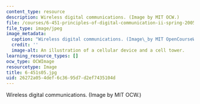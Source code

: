 ```yaml
---
content_type: resource
description: Wireless digital communications. (Image by MIT OCW.)
file: /courses/6-451-principles-of-digital-communication-ii-spring-2005/26272a054def6c3695d7d2ef7435104d_6-451s05.jpg
file_type: image/jpeg
image_metadata:
  caption: "Wireless digital communications. (Image\_by MIT OpenCourseWare.)"
  credit: ''
  image-alt: An illustration of a cellular device and a cell tower.
learning_resource_types: []
ocw_type: OCWImage
resourcetype: Image
title: 6-451s05.jpg
uid: 26272a05-4def-6c36-95d7-d2ef7435104d
---
```

Wireless digital communications. (Image by MIT OCW.)

